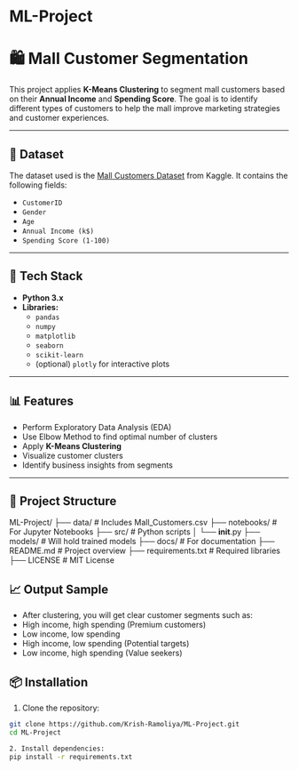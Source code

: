 # ML-Project

# 🛍️ Mall Customer Segmentation

This project applies **K-Means Clustering** to segment mall customers based on their **Annual Income** and **Spending Score**. The goal is to identify different types of customers to help the mall improve marketing strategies and customer experiences.

---

## 📁 Dataset

The dataset used is the [Mall Customers Dataset](https://www.kaggle.com/datasets/vjchoudhary7/customer-segmentation-tutorial) from Kaggle. It contains the following fields:

- `CustomerID`
- `Gender`
- `Age`
- `Annual Income (k$)`
- `Spending Score (1-100)`

---

## 🧰 Tech Stack

- **Python 3.x**
- **Libraries:**
  - `pandas`
  - `numpy`
  - `matplotlib`
  - `seaborn`
  - `scikit-learn`
  - (optional) `plotly` for interactive plots

---

## 📊 Features

- Perform Exploratory Data Analysis (EDA)
- Use Elbow Method to find optimal number of clusters
- Apply **K-Means Clustering**
- Visualize customer clusters
- Identify business insights from segments

---

## 📂 Project Structure

ML-Project/
├── data/                  # Includes Mall_Customers.csv
├── notebooks/             # For Jupyter Notebooks
├── src/                   # Python scripts
│   └── __init__.py
├── models/                # Will hold trained models
├── docs/                  # For documentation
├── README.md              # Project overview
├── requirements.txt       # Required libraries
├── LICENSE                # MIT License


## 📈 Output Sample

- After clustering, you will get clear customer segments such as:
- High income, high spending (Premium customers)
- Low income, low spending
- High income, low spending (Potential targets)
- Low income, high spending (Value seekers)


## 📦 Installation
1. Clone the repository:

```bash
git clone https://github.com/Krish-Ramoliya/ML-Project.git
cd ML-Project

2. Install dependencies:
pip install -r requirements.txt
